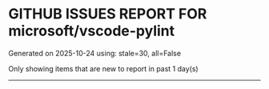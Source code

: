 
# GITHUB ISSUES REPORT FOR microsoft/vscode-pylint


Generated on 2025-10-24 using: stale=30, all=False


Only showing items that are new to report in past 1 day(s)


---





















